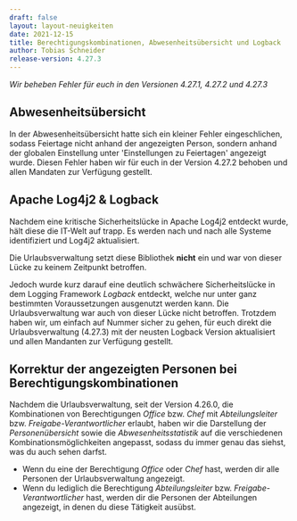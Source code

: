 ```yaml
---
draft: false
layout: layout-neuigkeiten
date: 2021-12-15
title: Berechtigungskombinationen, Abwesenheitsübersicht und Logback
author: Tobias Schneider
release-version: 4.27.3
---
```


_Wir beheben Fehler für euch in den Versionen 4.27.1, 4.27.2 und 4.27.3_

<!-- more -->

## Abwesenheitsübersicht

In der Abwesenheitsübersicht hatte sich ein kleiner Fehler eingeschlichen, sodass Feiertage nicht anhand der angezeigten Person,
sondern anhand der globalen Einstellung unter 'Einstellungen zu Feiertagen' angezeigt wurde. Diesen Fehler haben wir für euch
in der Version 4.27.2 behoben und allen Mandaten zur Verfügung gestellt.

## Apache Log4j2 & Logback

Nachdem eine kritische Sicherheitslücke in Apache Log4j2 entdeckt wurde, hält diese die IT-Welt auf trapp. Es werden nach und nach alle
Systeme identifiziert und Log4j2 aktualisiert.

Die Urlaubsverwaltung setzt diese Bibliothek **nicht** ein und war von dieser Lücke zu keinem Zeitpunkt betroffen.

Jedoch wurde kurz darauf eine deutlich schwächere Sicherheitslücke in dem Logging Framework _Logback_ entdeckt,
welche nur unter ganz bestimmten Voraussetzungen ausgenutzt werden kann. Die Urlaubsverwaltung war auch von dieser
Lücke nicht betroffen. Trotzdem haben wir, um einfach auf Nummer sicher zu gehen, für euch direkt die Urlaubsverwaltung
(4.27.3) mit der neusten Logback Version aktualisiert und allen Mandanten zur Verfügung gestellt.

## Korrektur der angezeigten Personen bei Berechtigungskombinationen 

Nachdem die Urlaubsverwaltung, seit der Version 4.26.0, die Kombinationen von Berechtigungen _Office_ bzw. _Chef_ mit 
_Abteilungsleiter_ bzw. _Freigabe-Verantwortlicher_ erlaubt, haben wir die Darstellung der _Personenübersicht_
sowie die _Abwesenheitsstatistik_ auf die verschiedenen Kombinationsmöglichkeiten angepasst, sodass du immer genau das siehst,
was du auch sehen darfst.
* Wenn du eine der Berechtigung _Office_ oder _Chef_ hast, werden dir alle Personen der Urlaubsverwaltung angezeigt.
* Wenn du lediglich die Berechtigung _Abteilungsleiter_ bzw. _Freigabe-Verantwortlicher_ hast, werden dir die Personen der Abteilungen angezeigt, in denen du diese Tätigkeit ausübst.
